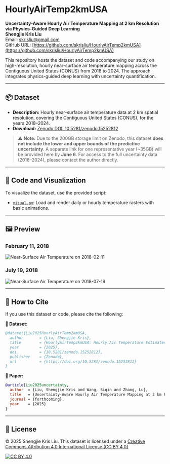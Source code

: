 # HourlyAirTemp2kmUSA

**Uncertainty-Aware Hourly Air Temperature Mapping at 2 km Resolution via Physics-Guided Deep Learning**  
**Shengjie Kris Liu**  
Email: [skrisliu@gmail.com](mailto:skrisliu@gmail.com)  
GitHub URL: [https://github.com/skrisliu/HourlyAirTemp2kmUSA](https://github.com/skrisliu/HourlyAirTemp2kmUSA)

This repository hosts the dataset and code accompanying our study on high-resolution, hourly near-surface air temperature mapping across the Contiguous United States (CONUS) from 2018 to 2024. The approach integrates physics-guided deep learning with uncertainty quantification.

---

## 📦 Dataset

- **Description:** Hourly near-surface air temperature data at 2 km spatial resolution, covering the Contiguous United States (CONUS), for the years 2018–2024.  
- **Download:** [Zenodo DOI: 10.5281/zenodo.15252812](https://doi.org/10.5281/zenodo.15252812)

> ⚠️ **Note:** Due to the 200GB storage limit on Zenodo, this dataset **does not include the lower and upper bounds of the predictive uncertainty**. A separate link for one representative year (~35GB) will be provided here by **June 6**. For access to the full uncertainty data (2018–2024), please contact the author directly.

---

## 🧪 Code and Visualization

To visualize the dataset, use the provided script:

- [`visual.py`](https://github.com/skrisliu/HourlyAirTemp2kmUSA/blob/main/visual.py): Load and render daily or hourly temperature rasters with basic animations.

---

## 🖼️ Preview

### February 11, 2018  
![Near-Surface Air Temperature on 2018-02-11](at2018042b.gif)

### July 19, 2018  
![Near-Surface Air Temperature on 2018-07-19](at2018200b.gif)

---

## 📄 How to Cite

If you use this dataset or code, please cite the following:

**📙 Dataset:**
```bibtex
@dataset{Liu2025HourlyAirTemp2kmUSA,
  author       = {Liu, Shengjie Kris},
  title        = {HourlyAirTemp2kmUSA: Hourly Air Temperature Estimates with Uncertainty at 2 km over the United States (2018–2024)},
  year         = {2025},
  doi          = {10.5281/zenodo.15252812},
  publisher    = {Zenodo},
  url          = {https://doi.org/10.5281/zenodo.15252812}
}
```

**📙 Paper:**
```bibtex
@article{Liu2025uncertainty,
  author  = {Liu, Shengjie Kris and Wang, Siqin and Zhang, Lu},
  title   = {Uncertainty-Aware Hourly Air Temperature Mapping at 2 km Resolution via Physics-Guided Deep Learning},
  journal = {forthcoming},
  year    = {2025}
}
```

---

## 📜 License

© 2025 Shengjie Kris Liu. This dataset is licensed under a [Creative Commons Attribution 4.0 International License (CC BY 4.0)](https://creativecommons.org/licenses/by/4.0/).

[![CC BY 4.0](https://licensebuttons.net/l/by/4.0/88x31.png)](https://creativecommons.org/licenses/by/4.0/)


